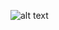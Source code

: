 ![alt text](https://raw.githubusercontent.com/xarenard/webauthn_fido_java_react/master/images/registration_authenticator.png)
